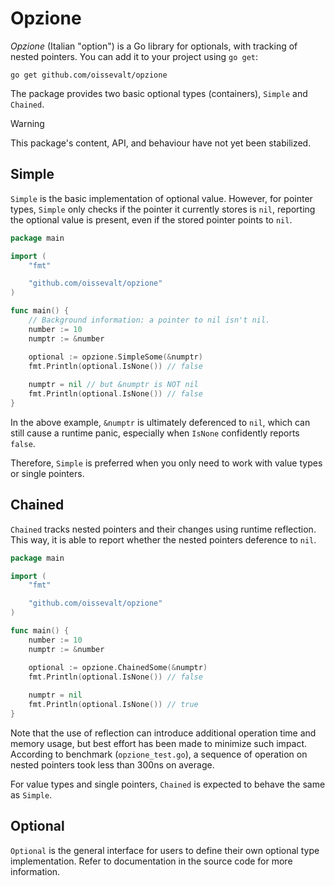# Opzione

_Opzione_ (Italian "option") is a Go library for optionals, with tracking of nested pointers. You can add it to your project using `go get`:

```shell
go get github.com/oissevalt/opzione
```

The package provides two basic optional types (containers), `Simple` and `Chained`.

> [!WARNING]  
> This package's content, API, and behaviour have not yet been stabilized.

## Simple

`Simple` is the basic implementation of optional value. However, for pointer types, `Simple` only checks if the pointer it currently stores is `nil`, reporting the optional value is present, even if the stored pointer points to `nil`.

```go
package main

import (
	"fmt"

	"github.com/oissevalt/opzione"
)

func main() {
	// Background information: a pointer to nil isn't nil.
	number := 10
	numptr := &number

	optional := opzione.SimpleSome(&numptr)
	fmt.Println(optional.IsNone()) // false
	
	numptr = nil // but &numptr is NOT nil
	fmt.Println(optional.IsNone()) // false
}
```

In the above example, `&numptr` is ultimately deferenced to `nil`, which can still cause a runtime panic, especially when `IsNone` confidently reports `false`.

Therefore, `Simple` is preferred when you only need to work with value types or single pointers.

## Chained

`Chained` tracks nested pointers and their changes using runtime reflection. This way, it is able to report whether the nested pointers deference to `nil`.

```go
package main

import (
	"fmt"

	"github.com/oissevalt/opzione"
)

func main() {
	number := 10
	numptr := &number

	optional := opzione.ChainedSome(&numptr)
	fmt.Println(optional.IsNone()) // false
	
	numptr = nil
	fmt.Println(optional.IsNone()) // true
}
```

Note that the use of reflection can introduce additional operation time and memory usage, but best effort has been made to minimize such impact. According to benchmark (`opzione_test.go`), a sequence of operation on nested pointers took less than 300ns on average.

For value types and single pointers, `Chained` is expected to behave the same as `Simple`.

## Optional

`Optional` is the general interface for users to define their own optional type implementation. Refer to documentation in the source code for more information.
